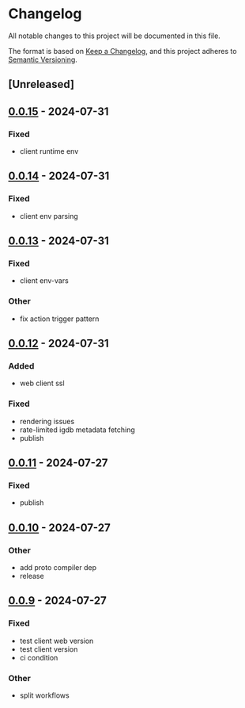 # Changelog
All notable changes to this project will be documented in this file.

The format is based on [Keep a Changelog](https://keepachangelog.com/en/1.0.0/),
and this project adheres to [Semantic Versioning](https://semver.org/spec/v2.0.0.html).

## [Unreleased]

## [0.0.15](https://github.com/JMBeresford/retrom/compare/retrom-v0.0.14...retrom-v0.0.15) - 2024-07-31

### Fixed
- client runtime env

## [0.0.14](https://github.com/JMBeresford/retrom/compare/retrom-v0.0.13...retrom-v0.0.14) - 2024-07-31

### Fixed
- client env parsing

## [0.0.13](https://github.com/JMBeresford/retrom/compare/retrom-v0.0.12...retrom-v0.0.13) - 2024-07-31

### Fixed
- client env-vars

### Other
- fix action trigger pattern

## [0.0.12](https://github.com/JMBeresford/retrom/compare/retrom-v0.0.11...retrom-v0.0.12) - 2024-07-31

### Added
- web client ssl

### Fixed
- rendering issues
- rate-limited igdb metadata fetching
- publish

## [0.0.11](https://github.com/JMBeresford/retrom/compare/retrom-v0.0.10...retrom-v0.0.11) - 2024-07-27

### Fixed
- publish

## [0.0.10](https://github.com/JMBeresford/retrom/compare/retrom-v0.0.9...retrom-v0.0.10) - 2024-07-27

### Other
- add proto compiler dep
- release

## [0.0.9](https://github.com/JMBeresford/retrom/compare/retrom-v0.0.8...retrom-v0.0.9) - 2024-07-27

### Fixed
- test client web version
- test client version
- ci condition

### Other
- split workflows
